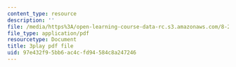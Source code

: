 ```yaml
---
content_type: resource
description: ''
file: /media/https%3A/open-learning-course-data-rc.s3.amazonaws.com/8-286-the-early-universe-fall-2013/97e432f95bb6ac4cfd94584c8a247246_tJ2AJJMcQXs.pdf
file_type: application/pdf
resourcetype: Document
title: 3play pdf file
uid: 97e432f9-5bb6-ac4c-fd94-584c8a247246
---
```

